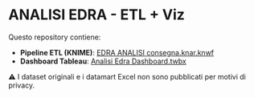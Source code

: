 # ANALISI EDRA - ETL + Viz
Questo repository contiene:
- **Pipeline ETL (KNIME)**: [EDRA ANALISI consegna.knar.knwf](EDRA%20ANALISI%20consegna.knar.knwf)
- **Dashboard Tableau**: [Analisi Edra Dashboard.twbx](Analisi%20Edra%20Dashboard.twbx)

⚠️ I dataset originali e i datamart Excel non sono pubblicati per motivi di privacy.
